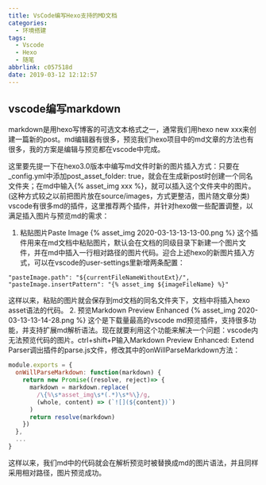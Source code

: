 ```yaml
---
title: VsCode编写Hexo支持的MD文档
categories:
  - 环境搭建
tags:
  - Vscode
  - Hexo
  - 随笔
abbrlink: c057518d
date: 2019-03-12 12:12:57
---
```


## vscode编写markdown

markdown是用hexo写博客的可选文本格式之一，通常我们用hexo new xxx来创建一篇新的post。md编辑器有很多，预览我们hexo项目中的md文章的方法也有很多，我的方案是编辑与预览都在vscode中完成。

这里要先提一下在hexo3.0版本中编写md文件时新的图片插入方式：只要在_config.yml中添加post_asset_folder: true，就会在生成新post时创建一个同名文件夹；在md中输入{% asset_img xxx %}，就可以插入这个文件夹中的图片。(这种方式较之以前把图片放在source/images，方式更整洁，图片随文章分类)
vscode有很多md的插件，这里推荐两个插件，并针对hexo做一些配置调整，以满足插入图片与预览md的需求：
<!--more-->
1. 粘贴图片Paste Image
{% asset_img 2020-03-13-13-13-00.png %}
这个插件用来在md文档中粘贴图片，默认会在文档的同级目录下新建一个图片文件，并在md中插入一行相对路径的图片代码。迎合上述hexo的新图片插入方式，可以在vscode的user-settings里新增两条配置：

```shell
"pasteImage.path": "${currentFileNameWithoutExt}/",
"pasteImage.insertPattern": "{% asset_img ${imageFileName} %}"
```

这样以来，粘贴的图片就会保存到md文档的同名文件夹下，文档中将插入hexo asset语法的代码。
2. 预览Markdown Preview Enhanced
{% asset_img 2020-03-13-13-14-28.png %}
这个是下载量最高的vscode md预览插件，支持很多功能，并支持扩展md解析语法。现在就要利用这个功能来解决一个问题：vscode内无法预览代码的图片。ctrl+shift+P输入Markdown Preview Enhanced: Extend Parser调出插件的parse.js文件，修改其中的onWillParseMarkdown方法：

```js
module.exports = {
  onWillParseMarkdown: function(markdown) {
    return new Promise((resolve, reject)=> {
      markdown = markdown.replace(
        /\{%\s*asset_img\s*(.*)\s*%\}/g,
        (whole, content) => (`![](${content})`)
      )
      return resolve(markdown)
    })
  },
  ...
}
```

这样以来，我们md中的代码就会在解析预览时被替换成md的图片语法，并且同样采用相对路径，图片预览成功。
